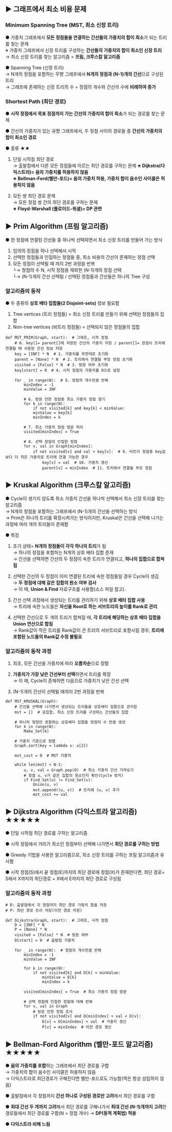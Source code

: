 ## ▶ 그래프에서 최소 비용 문제
### Minimum Spanning Tree (MST, 최소 신장 트리)
● 가중치 그래프에서 **모든 정점들을 연결하는 간선들의 가중치의 합이 최소**가 되는 트리를 찾는 문제  
※ 가중치 그래프에서 신장 트리를 구성하는 **간선들의 가중치의 합이 최소인 신장 트리**  
  → 최소 신장 트리를 찾는 알고리즘 = **프림, 크루스칼 알고리즘**  

● Spanning Tree (신장 트리)  
  → N개의 정점을 포함하는 무향 그래프에서 **N개의 정점과 (N-1)개의 간선**으로 구성된 트리  
  → 그래프에 존재하는 신장 트리의 수 = 정점의 개수와 간선의 수에 **비례하여 증가**  
  
### Shortest Path (최단 경로)
● **시작 정점에서 목표 정점까지 가는 간선의 가중치의 합이 최소**가 되는 경로를 찾는 문제    

● 간선의 가중치가 있는 유향 그래프에서, 두 정점 사이의 경로들 중 **간선의 가중치의 합이 최소인 경로**  

● 종류 ★★    
1. 단일 시작점 최단 경로  
  → 출발점에서 다른 모든 정점들에 이르는 최단 경로를 구하는 문제   **※ Dijkstra(다익스트라)= 음의 가중치를 허용하지 않음**  
**※ Bellman-Ford(벨만-포드)= 음의 가중치 허용, 가중치 합이 음수인 사이클은 허용하지 않음**    
  
2. 모든 쌍 최단 경로 문제  
  → 모든 정점 쌍 간의 최단 경로를 구하는 문제  
**※ Floyd-Warshall (플로이드-워셜)= DP 관련**  
  
## ▶ Prim Algorithm (프림 알고리즘)
● 한 정점에 연결된 간선들 중 하나씩 선택하면서 최소 신장 트리를 만들어 가는 방식  
  1. 임의의 정점을 하나 선택해서 시작  
  2. 선택한 정점들과 인접하는 정점들 중, 최소 비용의 간선이 존재하는 정점 선택  
  3. 모든 정점이 선택될 때 까지 2번 과정을 반복  
  └→ 정점의 수 N, 시작 정점을 제외한 (N-1)개의 정점 선택  
  └→ (N-1)개의 간선 선택됨 / 선택된 정점들과 간선들은 하나의 Tree 구성  
  
### 알고리즘의 동작 
● 두 종류의 **상호 배타 집합들(2 Disjoint-sets)** 정보 필요함  
  1. Tree vertices (트리 정점들) = 최소 신장 트리를 만들기 위해 선택된 정점들의 집합    
  2. Non-tree vertices (비트리 정점들) = 선택되지 않은 정점들의 집합   

`def MST_PRIM(Graph, start):  # 그래프, 시작 정점`  
`    # 0. key[]= parent[]에 저장된 간선의 가중치 저장 / parent[]= 정점이 트리에 연결될 때 사용된 간선 정보 저장`  
`    key = [INF] * N  # 1. 가중치를 무한대로 초기화`  
`    parent = [None] * N  # 2. 트리에서 연결될 부모 정점 초기화`  
`    visited = [False] * N  # 3. 방문 여부 초기화`  
`    key[start] = 0  # 4. 시작 정점의 가중치를 0으로 설정`  
  
`    for _ in range(N):  # 5. 정점의 개수만큼 반복`  
`        minIndex = -1`  
`        minValue = INF`  

`        # 6. 방문 안한 정점중 최소 가중치 정점 찾기`  
`        for k in range(N):`  
`            if not visited[k] and key[k] < minValue:`  
`            minValue = key[k]`  
`            minIndex = k`  
    
`        # 7. 최소 가중치 정점 방문 처리`      
`        visited[minIndex] = True`  

`        # 8. 선택 정점의 인접한 정점`  
`        for v, val in Graph[minIndex]:`  
`            if not visited[v] and val < key[v]:  # 9. 비트리 정점중 key값보다 더 작은 가중치로 트리에 연결 가능한 경우`  
`                key[v] = val  # 10. 가중치 갱신`  
`                parent[v] = minIndex  # 11. 트리에서 연결될 부모 정점`  


## ▶ Kruskal Algorithm (크루스칼 알고리즘)
● Cycle이 생기지 않도록 최소 가중치 간선을 하나씩 선택해서 최소 신장 트리를 찾는 알고리즘  
  → N개의 정점을 포함하는 그래프에서 (N-1)개의 간선을 선택하는 방식  
  → Prim은 하나의 트리를 확장시켜가는 방식이지만, Kruskal은 간선을 선택해 나가는 과정에 여러 개의 트리들이 존재함  
  
● 특징  
1. 초기 상태= **N개의 정점들이 각각 하나의 트리**가 됨  
  → 하나의 정점을 포함하는 N개의 상호 배타 집합 존재    
  → 간선을 선택하면 간선의 두 정점이 속한 트리가 연결되고, **하나의 집합으로 합쳐짐**  

2. 선택한 간선의 두 정점이 이미 연결된 트리에 속한 정점들일 경우 Cycle이 생김  
  → **두 정점에 대해 같은 집합의 원소 여부 검사**  
  → 이 때, **Union & Find** 자료구조를 사용함(소스 파일 참고).    
  
3. 간선 선택 과정에서 생성되는 트리를 관리하기 위해 **상호 배타 집합 사용**  
  → 트리에 속한 노드들은 **자신을 Root로 하는 서브트리의 높이를 Rank로 관리**  
  
4. 선택한 간선으로 두 개의 트리가 합쳐질 때, **각 트리에 해당하는 상호 배타 집합을 Union 연산으로 합침**  
  → Rank값이 작은 트리를 Rank값이 큰 트리의 서브트리로 포함시킬 경우, **트리에 포함된 노드들의 Rank값 수정 불필요**  

### 알고리즘의 동작 과정  
1. 최초, 모든 간선을 가중치에 따라 **오름차순**으로 정렬  

2. **가중치가 가장 낮은 간선부터 선택**하면서 트리를 확장  
  → 이 때, Cycle이 존재하면 다음으로 가중치가 낮은 간선 선택  
  
3. (N-1)개의 간선이 선택될 때까지 2번 과정을 반복  

`def MST_KRUSKAL(Graph):`  
`    # 간선을 선택해 나가면서 생성되는 트리들을 상호배타 집합으로 관리함`  
`    mst = []  # 공집합, 최소 신장 트리를 구성하는 간선들의 집합`  
  
`    # 하나의 정정만 포함하는 상호배타 집합을 정점의 수 만큼 생성`    
`    for k in range(N):`  
`        Make_Set(k)`  

`    # 가중치 기준으로 정렬`  
`    Graph.sort(key = lambda x: x[2])`  
  
`    mst_cost = 0  # MST 가중치`  
  
`    while len(mst) < N-1:`  
`        u, v, val = Graph.pop(0)  # 최소 가중치 간선 가져오기`  
`        # 정점 u, v가 같은 집합의 원소인지 확인(Cycle 방지)`    
`        if Find_Set(u) != Find_Set(v):`  
`            Union(u, v)`  
`            mst.append((u, v))  # 트리에 (u, v) 추가`  
`            mst_cost += val`  

## ▶ Dijkstra Algorithm (다익스트라 알고리즘) ★★★★★
● 단일 시작점 최단 경로를 구하는 알고리즘  

● 시작 정점에서 거리가 최소인 정점부터 선택해 나가면서 **최단 경로를 구하는 방법**  
  
● Greedy 기법을 사용한 알고리즘으로, 최소 신장 트리를 구하는 프림 알고리즘과 유사함  

● 시작 정점(S)에서 끝 정점(E)까지의 최단 경로에 정점(X)가 존재한다면, 최단 경로= S에서 X까지의 최단경로 + X에서 E까지의 최단 경로로 구성됨  

### 알고리즘의 동작 과정  
`# D: 출발점에서 각 정점까지 최단 경로 가중치 합을 저장`  
`# P: 최단 경로 트리 저장(이전 경로 저장)`  
  
`def Dijkstra(Graph, start):  # 그래프, 시작 정점`  
`    D = [INF] * N`  
`    P = [None] * N`  
`    visited = [False] * N  # 방문 여부`  
`    D[start] = 0  # 출발점 가중치`  
  
`    for _ in range(N):  # 정점의 개수만큼 반복`  
`        minIndex = -1`  
`        minValue = INF`  
  
`        for k in range(N):`  
`            if not visited[k] and D[k] < minValue:`  
`                minValue = D[k]`  
`                minIndex = k`  
  
`        visited[minIndex] = True  # 최소 가중치 정점 방문`  

`        # 선택 정점에 인접한 정점에 대해 반복`  
`        for v, val in Graph`  
`            # 방문 안한 정점 조사`  
`            if not visited[v] and D[minIndex] + val < D[v]:`  
`                D[v] = D[minIndex] + val  # 가중치 갱신`  
`                P[v] = minIndex  # 이전 경로 갱신`   

## ▶ Bellman-Ford Algorithm (벨만-포드 알고리즘) ★★★★★
● **음의 가중치를 포함**하는 그래프에서 최단 경로를 구함  
  → 가중치의 합이 음수인 사이클은 허용하지 않음  
  → 다익스트라로 최단경로가 구해진다면 벨만-포드로도 가능함(역은 항상 성립하지 않음)
  
● 출발점에서 각 정점까지 **간선 하나로 구성된 경로만 고려**해서 최단 경로를 구함  

● **최대 간선 두 개까지 고려**해서 최단 경로를 구해나가서 **최대 간선 (N-1)개까지 고려**한 경로들에서 최단 경로를 구함(N = 정점 개수)  → **DP(동적 계획법) 적용** 

● **다익스트라 비해 느림**  
